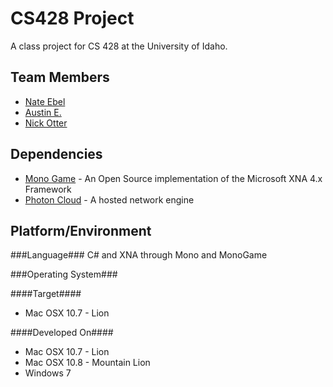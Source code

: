 CS428 Project
============

A class project for CS 428 at the University of Idaho.

Team Members
------------
- [Nate Ebel](https://github.com/n8ebel)
- [Austin E.](https://github.com/AwesomeAustin)
- [Nick Otter](http://github.com/otternq)

Dependencies
----------
- [Mono Game](http://www.monogame.net/) - An Open Source implementation of the Microsoft XNA 4.x Framework
- [Photon Cloud](http://exitgames.com/) - A hosted network engine

Platform/Environment
---------

###Language###
C# and XNA through Mono and MonoGame

###Operating System###

####Target####
- Mac OSX 10.7 - Lion

####Developed On####
- Mac OSX 10.7 - Lion
- Mac OSX 10.8 - Mountain Lion
- Windows 7
